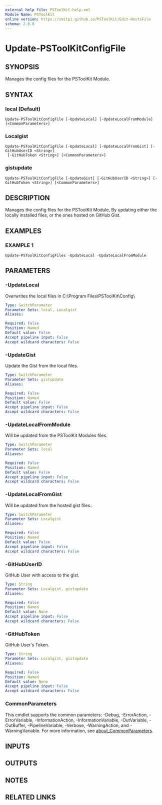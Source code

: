 ```yaml
---
external help file: PSToolKit-help.xml
Module Name: PSToolKit
online version: https://smitpi.github.io/PSToolKit/Edit-HostsFile
schema: 2.0.0
---
```


# Update-PSToolKitConfigFile

## SYNOPSIS
Manages the config files for the PSToolKit Module.

## SYNTAX

### local (Default)
```
Update-PSToolKitConfigFile [-UpdateLocal] [-UpdateLocalFromModule] [<CommonParameters>]
```

### Localgist
```
Update-PSToolKitConfigFile [-UpdateLocal] [-UpdateLocalFromGist] [-GitHubUserID <String>]
 [-GitHubToken <String>] [<CommonParameters>]
```

### gistupdate
```
Update-PSToolKitConfigFile [-UpdateGist] [-GitHubUserID <String>] [-GitHubToken <String>] [<CommonParameters>]
```

## DESCRIPTION
Manages the config files for the PSToolKit Module, By updating either the locally installed files, or the ones hosted on GitHub Gist.

## EXAMPLES

### EXAMPLE 1
```
Update-PSToolKitConfigFiles -UpdateLocal -UpdateLocalFromModule
```

## PARAMETERS

### -UpdateLocal
Overwrites the local files in C:\Program Files\PSToolKit\Config\

```yaml
Type: SwitchParameter
Parameter Sets: local, Localgist
Aliases:

Required: False
Position: Named
Default value: False
Accept pipeline input: False
Accept wildcard characters: False
```

### -UpdateGist
Update the Gist from the local files.

```yaml
Type: SwitchParameter
Parameter Sets: gistupdate
Aliases:

Required: False
Position: Named
Default value: False
Accept pipeline input: False
Accept wildcard characters: False
```

### -UpdateLocalFromModule
Will be updated from the PSToolKit Modules files.

```yaml
Type: SwitchParameter
Parameter Sets: local
Aliases:

Required: False
Position: Named
Default value: False
Accept pipeline input: False
Accept wildcard characters: False
```

### -UpdateLocalFromGist
Will be updated from the hosted gist files..

```yaml
Type: SwitchParameter
Parameter Sets: Localgist
Aliases:

Required: False
Position: Named
Default value: False
Accept pipeline input: False
Accept wildcard characters: False
```

### -GitHubUserID
GitHub User with access to the gist.

```yaml
Type: String
Parameter Sets: Localgist, gistupdate
Aliases:

Required: False
Position: Named
Default value: None
Accept pipeline input: False
Accept wildcard characters: False
```

### -GitHubToken
GitHub User's Token.

```yaml
Type: String
Parameter Sets: Localgist, gistupdate
Aliases:

Required: False
Position: Named
Default value: None
Accept pipeline input: False
Accept wildcard characters: False
```

### CommonParameters
This cmdlet supports the common parameters: -Debug, -ErrorAction, -ErrorVariable, -InformationAction, -InformationVariable, -OutVariable, -OutBuffer, -PipelineVariable, -Verbose, -WarningAction, and -WarningVariable. For more information, see [about_CommonParameters](http://go.microsoft.com/fwlink/?LinkID=113216).

## INPUTS

## OUTPUTS

## NOTES

## RELATED LINKS
